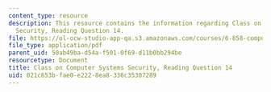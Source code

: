 ```yaml
---
content_type: resource
description: This resource contains the information regarding Class on Computer Systems
  Security, Reading Question 14.
file: https://ol-ocw-studio-app-qa.s3.amazonaws.com/courses/6-858-computer-systems-security-fall-2014/021c653bfae0e2228ea8336c35307289_MIT6_858F14_Reading14.pdf
file_type: application/pdf
parent_uid: 50ab49ba-d54a-f501-0f69-d11b0bb294be
resourcetype: Document
title: Class on Computer Systems Security, Reading Question 14
uid: 021c653b-fae0-e222-8ea8-336c35307289
---
```


